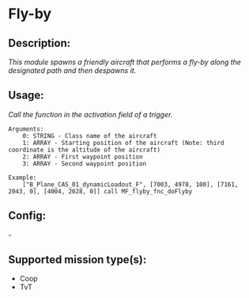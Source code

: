 # Fly-by
## Description:
_This module spawns a friendly aircraft that performs a fly-by along the designated path and then despawns it._

## Usage:
_Call the function in the activation field of a trigger._

```
Arguments:
    0: STRING - Class name of the aircraft
    1: ARRAY - Starting position of the aircraft (Note: third coordinate is the altitude of the aircraft)
    2: ARRAY - First waypoint position
    3: ARRAY - Second waypoint position

Example:
    ["B_Plane_CAS_01_dynamicLoadout_F", [7003, 4978, 100], [7161, 2043, 0], [4004, 2028, 0]] call MF_flyby_fnc_doFlyby
```

## Config:
\-

## Supported mission type(s):
 - Coop
 - TvT
